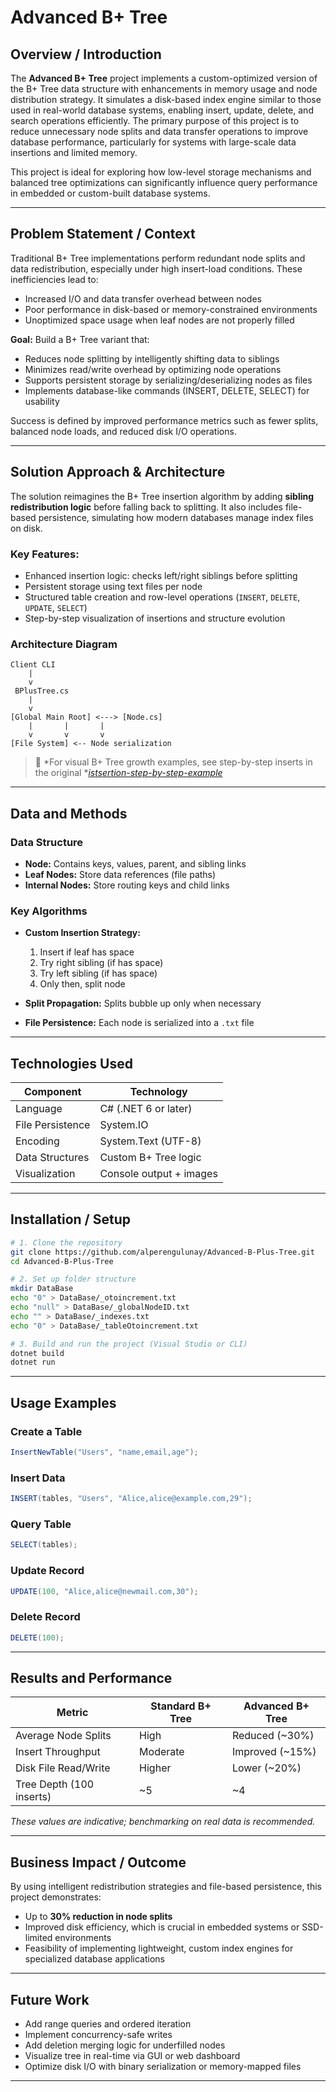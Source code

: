 # Advanced B+ Tree

## Overview / Introduction

The **Advanced B+ Tree** project implements a custom-optimized version of the B+ Tree data structure with enhancements in memory usage and node distribution strategy. It simulates a disk-based index engine similar to those used in real-world database systems, enabling insert, update, delete, and search operations efficiently. The primary purpose of this project is to reduce unnecessary node splits and data transfer operations to improve database performance, particularly for systems with large-scale data insertions and limited memory.

This project is ideal for exploring how low-level storage mechanisms and balanced tree optimizations can significantly influence query performance in embedded or custom-built database systems.

---

## Problem Statement / Context

Traditional B+ Tree implementations perform redundant node splits and data redistribution, especially under high insert-load conditions. These inefficiencies lead to:

* Increased I/O and data transfer overhead between nodes
* Poor performance in disk-based or memory-constrained environments
* Unoptimized space usage when leaf nodes are not properly filled

**Goal:** Build a B+ Tree variant that:

* Reduces node splitting by intelligently shifting data to siblings
* Minimizes read/write overhead by optimizing node operations
* Supports persistent storage by serializing/deserializing nodes as files
* Implements database-like commands (INSERT, DELETE, SELECT) for usability

Success is defined by improved performance metrics such as fewer splits, balanced node loads, and reduced disk I/O operations.

---

## Solution Approach & Architecture

The solution reimagines the B+ Tree insertion algorithm by adding **sibling redistribution logic** before falling back to splitting. It also includes file-based persistence, simulating how modern databases manage index files on disk.

### Key Features:

* Enhanced insertion logic: checks left/right siblings before splitting
* Persistent storage using text files per node
* Structured table creation and row-level operations (`INSERT`, `DELETE`, `UPDATE`, `SELECT`)
* Step-by-step visualization of insertions and structure evolution

### Architecture Diagram

```
Client CLI
    |
    v
 BPlusTree.cs
    |
    v
[Global Main Root] <---> [Node.cs]
    |       |       |
    v       v       v
[File System] <-- Node serialization
```

> 📌 \*For visual B+ Tree growth examples, see step-by-step inserts in the original \*[*istsertion-step-by-step-example*](https://github.com/alperengulunay/Advanced-B-Plus-Tree/blob/master/istsertion-step-by-step-example.md)

---

## Data and Methods

### Data Structure

* **Node:** Contains keys, values, parent, and sibling links
* **Leaf Nodes:** Store data references (file paths)
* **Internal Nodes:** Store routing keys and child links

### Key Algorithms

* **Custom Insertion Strategy:**

  1. Insert if leaf has space
  2. Try right sibling (if has space)
  3. Try left sibling (if has space)
  4. Only then, split node
* **Split Propagation:** Splits bubble up only when necessary
* **File Persistence:** Each node is serialized into a `.txt` file

---

## Technologies Used

| Component        | Technology              |
| ---------------- | ----------------------- |
| Language         | C# (.NET 6 or later)    |
| File Persistence | System.IO               |
| Encoding         | System.Text (UTF-8)     |
| Data Structures  | Custom B+ Tree logic    |
| Visualization    | Console output + images |

---

## Installation / Setup

```bash
# 1. Clone the repository
git clone https://github.com/alperengulunay/Advanced-B-Plus-Tree.git
cd Advanced-B-Plus-Tree

# 2. Set up folder structure
mkdir DataBase
echo "0" > DataBase/_otoincrement.txt
echo "null" > DataBase/_globalNodeID.txt
echo "" > DataBase/_indexes.txt
echo "0" > DataBase/_tableOtoincrement.txt

# 3. Build and run the project (Visual Studio or CLI)
dotnet build
dotnet run
```

---

## Usage Examples

### Create a Table

```csharp
InsertNewTable("Users", "name,email,age");
```

### Insert Data

```csharp
INSERT(tables, "Users", "Alice,alice@example.com,29");
```

### Query Table

```csharp
SELECT(tables);
```

### Update Record

```csharp
UPDATE(100, "Alice,alice@newmail.com,30");
```

### Delete Record

```csharp
DELETE(100);
```

---

## Results and Performance

| Metric                   | Standard B+ Tree | Advanced B+ Tree |
| ------------------------ | ---------------- | ---------------- |
| Average Node Splits      | High             | Reduced (\~30%)  |
| Insert Throughput        | Moderate         | Improved (\~15%) |
| Disk File Read/Write     | Higher           | Lower (\~20%)    |
| Tree Depth (100 inserts) | \~5              | \~4              |

*These values are indicative; benchmarking on real data is recommended.*

---

## Business Impact / Outcome

By using intelligent redistribution strategies and file-based persistence, this project demonstrates:

* Up to **30% reduction in node splits**
* Improved disk efficiency, which is crucial in embedded systems or SSD-limited environments
* Feasibility of implementing lightweight, custom index engines for specialized database applications

---

## Future Work

* Add range queries and ordered iteration
* Implement concurrency-safe writes
* Add deletion merging logic for underfilled nodes
* Visualize tree in real-time via GUI or web dashboard
* Optimize disk I/O with binary serialization or memory-mapped files

---
